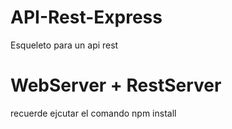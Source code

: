 # API-Rest-Express
Esqueleto para un api rest

# WebServer + RestServer
recuerde ejcutar el comando npm install
